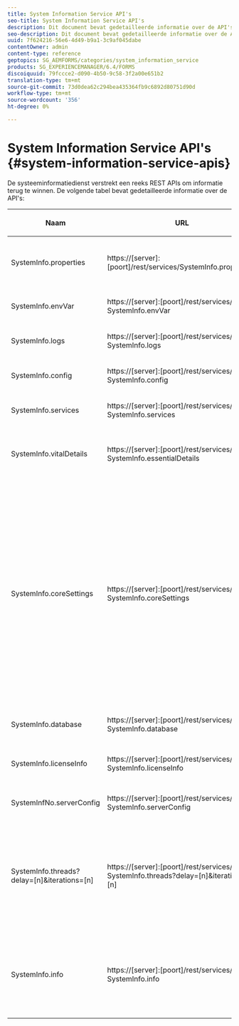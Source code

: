 ```yaml
---
title: System Information Service API's
seo-title: System Information Service API's
description: Dit document bevat gedetailleerde informatie over de API's die worden geleverd door de systeeminformatiedienst.
seo-description: Dit document bevat gedetailleerde informatie over de API's die worden geleverd door de systeeminformatiedienst.
uuid: 7f624216-56e6-4d49-b9a1-3c9af045dabe
contentOwner: admin
content-type: reference
geptopics: SG_AEMFORMS/categories/system_information_service
products: SG_EXPERIENCEMANAGER/6.4/FORMS
discoiquuid: 79fccce2-d090-4b50-9c58-3f2a00e651b2
translation-type: tm+mt
source-git-commit: 73d0dea62c294bea435364fb9c6892d80751d90d
workflow-type: tm+mt
source-wordcount: '356'
ht-degree: 0%

---
```



# System Information Service API&#39;s {#system-information-service-apis}

De systeeminformatiedienst verstrekt een reeks REST APIs om informatie terug te winnen. De volgende tabel bevat gedetailleerde informatie over de API&#39;s:

<table>
 <thead>
  <tr>
   <th><p>Naam</p></th> 
   <th><p>URL</p></th> 
   <th><p>Beschrijving</p></th> 
  </tr> 
 </thead> 
 <tbody>
  <tr>
   <td><p>SystemInfo.properties</p></td> 
   <td><p>https://[server]:[poort]/rest/services/SystemInfo.properties"</p></td> 
   <td><p>Deze API is een wrapper voor <a href="https://docs.oracle.com/javase/6/docs/api/java/lang/System.html#getProperties()">system.getProperties</a> Java API. De configuratie van de huidige werkomgeving wordt opgehaald. </p></td> 
  </tr> 
  <tr>
   <td><p>SystemInfo.envVar</p></td> 
   <td><p>https://[server]:[poort]/rest/services/ SystemInfo.envVar</p></td> 
   <td><p>Hiermee worden alle omgevingsvariabelen van het hostbesturingssysteem opgehaald. </p></td> 
  </tr> 
  <tr>
   <td><p>SystemInfo.logs</p></td> 
   <td><p>https://[server]:[poort]/rest/services/ SystemInfo.logs</p></td> 
   <td><p>Downloadt een ZIP-bestand dat de logboeken van de toepassingsserver bevat. </p></td> 
  </tr> 
  <tr>
   <td><p>SystemInfo.config</p></td> 
   <td><p>https://[server]:[poort]/rest/services/ SystemInfo.config</p></td> 
   <td><p>Hiermee wordt alle inhoud van het bestand config.xml opgehaald. </p></td> 
  </tr> 
  <tr>
   <td><p>SystemInfo.services</p></td> 
   <td><p>https://[server]:[poort]/rest/services/ SystemInfo.services</p></td> 
   <td><p>Haalt status- en configuratieparameters van AEM formulierservices op.</p></td> 
  </tr> 
  <tr>
   <td><p>SystemInfo.vitalDetails</p></td> 
   <td><p>https://[server]:[poort]/rest/services/ SystemInfo.essentialDetails</p></td> 
   <td><p>Haalt serveruptime, JVM-argumenten, systeemgeheugen, heapgrootte, naam van het besturingssysteem, aantal actieve threads en aantal threads op. </p></td> 
  </tr> 
  <tr>
   <td><p>SystemInfo.coreSettings</p></td> 
   <td><p>https://[server]:[poort]/rest/services/ SystemInfo.coreSettings</p></td> 
   <td><p>Haalt waarden op van de volgende eigenschappen:</p>
    <ul>
     <li><p>AdobeTempDir</p></li>
     <li><p>AdobeServerFontDir</p></li>
     <li><p>CustomerFontDir</p></li>
     <li><p>GlobalDocumentStorageRootDir</p></li>
     <li><p>DefaultDocumentMaxInlineSize</p></li>
     <li><p>DefaultDocumentDisposalTimeout</p></li>
     <li><p>EnableDocumentDBStorage</p></li>
     <li><p>GlobalDocumentStorageUseNetworkShare</p></li>
     <li><p>EnableFIPS</p></li>
     <li><p>EnableWSDL</p></li>
     <li><p>DataServicesConfigFile </p></li>
     <li><p>EnableRDS</p></li>
    </ul><p></p></td> 
  </tr> 
  <tr>
   <td><p>SystemInfo.database</p></td> 
   <td><p>https://[server]:[poort]/rest/services/ SystemInfo.database</p></td> 
   <td><p>Hiermee wordt gedetailleerde informatie over de database opgehaald.</p></td> 
  </tr> 
  <tr>
   <td><p>SystemInfo.licenseInfo</p></td> 
   <td><p>https://[server]:[poort]/rest/services/ SystemInfo.licenseInfo</p></td> 
   <td><p>Hiermee worden versie- en licentiegegevens opgehaald van geïnstalleerde AEM formulieronderdelen. </p></td> 
  </tr> 
  <tr>
   <td><p>SystemInfNo.serverConfig</p></td> 
   <td><p>https://[server]:[poort]/rest/services/ SystemInfo.serverConfig</p></td> 
   <td><p>Downloadt configuratiebestanden van de hosttoepassingsserver. </p></td> 
  </tr> 
  <tr>
   <td><p>SystemInfo.threads?delay=[n]&amp;iterations=[n]</p></td> 
   <td><p>https://[server]:[poort]/rest/services/ SystemInfo.threads?delay=[n]&amp;iterations=[n]</p></td> 
   <td><p>Haalt aantal en stapelspoor van actieve draden terug. De volgende parameters worden geaccepteerd:</p>
    <ul>
     <li><p>iterations= [n]: Hiermee geeft u het aantal herhalingen op. Vervang n door een getal. </p></li>
     <li><p>Vertraging= [n]: Geeft het aantal milliseconden op dat moet worden gewacht voordat de volgende herhaling wordt gestart. </p></li>
    </ul><p></p></td> 
  </tr> 
  <tr>
   <td><p>SystemInfo.info</p></td> 
   <td><p>https://[server]:[poort]/rest/services/ SystemInfo.info</p></td> 
   <td><p>Deze API is een omslag voor alle dienst APIs van de systeeminformatiedienst. Intern worden alle API's voor systeeminformatie uitgevoerd en wordt informatie gedownload in de ZIP-indeling. </p><p><i><strong>opmerking</strong>: SystemInfo.info verstrekt geen telling en stapelspoor van actieve draden. </i></p></td> 
  </tr> 
 </tbody> 
</table>

